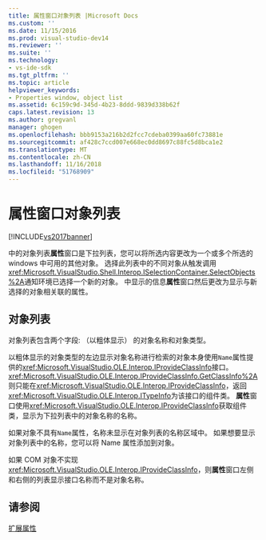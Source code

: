 ```yaml
---
title: 属性窗口对象列表 |Microsoft Docs
ms.custom: ''
ms.date: 11/15/2016
ms.prod: visual-studio-dev14
ms.reviewer: ''
ms.suite: ''
ms.technology:
- vs-ide-sdk
ms.tgt_pltfrm: ''
ms.topic: article
helpviewer_keywords:
- Properties window, object list
ms.assetid: 6c159c9d-345d-4b23-8ddd-9839d338b62f
caps.latest.revision: 13
ms.author: gregvanl
manager: ghogen
ms.openlocfilehash: bbb9153a216b2d2fcc7cdeba0399aa60fc73881e
ms.sourcegitcommit: af428c7ccd007e668ec0dd8697c88fc5d8bca1e2
ms.translationtype: MT
ms.contentlocale: zh-CN
ms.lasthandoff: 11/16/2018
ms.locfileid: "51768909"
---
```

# <a name="properties-window-object-list"></a>属性窗口对象列表
[!INCLUDE[vs2017banner](../../includes/vs2017banner.md)]

中的对象列表**属性**窗口是下拉列表，您可以将所选内容更改为一个或多个所选的 windows 中可用的其他对象。 选择此列表中的不同对象从触发调用<xref:Microsoft.VisualStudio.Shell.Interop.ISelectionContainer.SelectObjects%2A>通知环境已选择一个新的对象。 中显示的信息**属性**窗口然后更改为显示与新选择的对象相关联的属性。  
  
## <a name="the-object-list"></a>对象列表  
 对象列表包含两个字段: （以粗体显示） 的对象名称和对象类型。  
  
 以粗体显示的对象类型的左边显示对象名称进行检索的对象本身使用`Name`属性提供的<xref:Microsoft.VisualStudio.OLE.Interop.IProvideClassInfo>接口。 <xref:Microsoft.VisualStudio.OLE.Interop.IProvideClassInfo.GetClassInfo%2A>则只能在<xref:Microsoft.VisualStudio.OLE.Interop.IProvideClassInfo>，返回<xref:Microsoft.VisualStudio.OLE.Interop.ITypeInfo>为该接口的组件类。 **属性**窗口使用<xref:Microsoft.VisualStudio.OLE.Interop.IProvideClassInfo>获取组件类，显示为下拉列表中的对象名称的名称。  
  
 如果对象不具有`Name`属性，名称未显示在对象列表的名称区域中。 如果想要显示对象列表中的名称，您可以将 Name 属性添加到对象。  
  
 如果 COM 对象不实现<xref:Microsoft.VisualStudio.OLE.Interop.IProvideClassInfo>，则**属性**窗口左侧和右侧的列表显示接口名称而不是对象名称。  
  
## <a name="see-also"></a>请参阅  
 [扩展属性](../../extensibility/internals/extending-properties.md)

